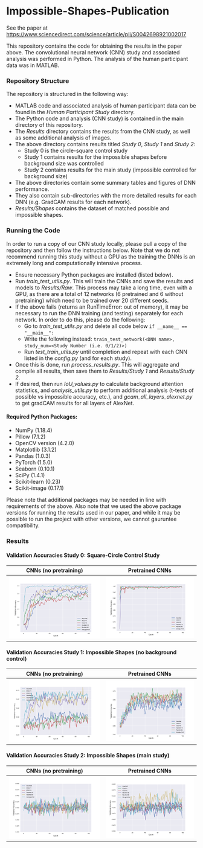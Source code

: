 # Impossible-Shapes-Publication

See the paper at https://www.sciencedirect.com/science/article/pii/S0042698921002017

This repository contains the code for obtaining the results in the paper above. The convolutional neural network (CNN) study and associated analysis was performed in Python. The analysis of the human participant data was in MATLAB.

### Repository Structure

The repository is structured in the following way:
- MATLAB code and associated analysis of human participant data can be found in the *Human Participant Study* directory.
- The Python code and analysis (CNN study) is contained in the main directory of this repository.
- The *Results* directory contains the results from the CNN study, as well as some additional analysis of images.
- The above directory contains results titled *Study 0*, *Study 1* and *Study 2*:
  - Study 0 is the circle-square control study
  - Study 1 contains results for the impossible shapes before background size was controlled
  - Study 2 contains results for the main study (impossible controlled for background size)
- The above directories contain some summary tables and figures of DNN performance.
- They also contain sub-directories with the more detailed results for each DNN (e.g. GradCAM results for each network).
- *Results/Shapes* contains the dataset of matched possible and impossible shapes.

### Running the Code

In order to run a copy of our CNN study locally, please pull a copy of the repository and then follow the instructions below. Note that we do not recommend running this study without a GPU as the training the DNNs is an extremely long and computationally intensive process. 
- Ensure necessary Python packages are installed (listed below).
- Run *train_test_utils.py*. This will train the CNNs and save the results and models to *Results/Raw*. This process may take a long time, even with a GPU, as there are a total of 12 networks (6 pretrained and 6 without pretraining) which need to be trained over 20 different seeds.
- If the above fails (returns an  RunTimeError: out of memory), it may be necessary to run the DNN training (and testing) separately for each network. In order to do this, please do the following:
  - Go to *train_test_utils.py* and delete all code below `if __name__ == "__main__":`
  - Write the following instead: `train_test_network(<DNN name>, study_num=<Study Number (i.e. 0/1/2)>)`
  - Run *test_train_utils.py* until completion and repeat with each CNN listed in the *config.py* (and for each study).
- Once this is done, run *process_results.py*. This will aggregate and compile all results, then save them to *Results/Study 1* and *Results/Study 2*.
- If desired, then run *IoU_values.py* to calculate background attention statistics, and *analysis_utils.py* to perform additional analysis (t-tests of possible vs impossible accuracy, etc.), and *gcam_all_layers_alexnet.py* to get gradCAM results for all layers of AlexNet.

#### Required Python Packages:
- NumPy (1.18.4)
- Pillow (7.1.2)
- OpenCV version (4.2.0)
- Matplotlib (3.1.2)
- Pandas (1.0.3)
- PyTorch (1.5.0)
- Seaborn (0.10.1)
- SciPy (1.4.1)
- Scikit-learn (0.23)
- Scikit-image (0.17.1)

Please note that additional packages may be needed in line with requirements of the above. Also note that we used the above package versions for running the results used in our paper, and while it may be possible to run the project with other versions, we cannot gauruntee compatibility.

### Results

#### Validation Accuracies Study 0: Square-Circle Control Study

CNNs (no pretraining) | Pretrained CNNs
------------ | -------------
![DNN Accuracy no pretraining study 0](https://github.com/PWman/Impossible-Shapes-Paper/blob/master/Results/Study%200/Validation%20Accuracies%20(no%20pretraining).png) | ![DNN Accuracy pretrained study 0](https://github.com/PWman/Impossible-Shapes-Paper/blob/master/Results/Study%200/Validation%20Accuracies%20(with%20pretraining).png)

#### Validation Accuracies Study 1: Impossible Shapes (no background control)

CNNs (no pretraining) | Pretrained CNNs
------------ | -------------
![DNN Accuracy no pretraining study 1](https://github.com/PWman/Impossible-Shapes-Paper/blob/master/Results/Study%201/Validation%20Accuracies%20(no%20pretraining).png) | ![DNN Accuracy pretrained study 1](https://github.com/PWman/Impossible-Shapes-Paper/blob/master/Results/Study%201/Validation%20Accuracies%20(with%20pretraining).png)


#### Validation Accuracies Study 2: Impossible Shapes (main study)

CNNs (no pretraining) | Pretrained CNNs
------------ | -------------
![DNN Accuracy no pretraining study 2](https://github.com/PWman/Impossible-Shapes-Paper/blob/master/Results/Study%202/Validation%20Accuracies%20(no%20pretraining).png) | ![DNN Accuracy pretrained study 2](https://github.com/PWman/Impossible-Shapes-Paper/blob/master/Results/Study%202/Validation%20Accuracies%20(with%20pretraining).png) 

